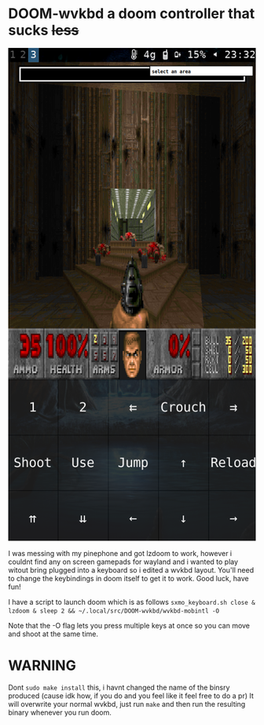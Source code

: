 # DOOM-wvkbd a doom controller that sucks ~~less~~
![alt text](doom.png "Title")

I was messing with my pinephone and got lzdoom to work, however i couldnt find any on screen gamepads for wayland and i wanted to play witout bring plugged into a keyboard so i edited a wvkbd layout.
You'll need to change the keybindings in doom itself to get it to work.
Good luck, have fun!

I have a script to launch doom which is as follows
 `sxmo_keyboard.sh close & lzdoom & sleep 2 && ~/.local/src/DOOM-wvkbd/wvkbd-mobintl -O`

Note that the -O flag lets you press multiple keys at once so you can move and shoot at the same time.

# WARNING
Dont `sudo make install` this, i havnt changed the name of the binsry produced (cause idk how, if you do and you feel like it feel free to do a pr)
It will overwrite your normal wvkbd, just run `make` and then run the resulting binary whenever you run doom.
